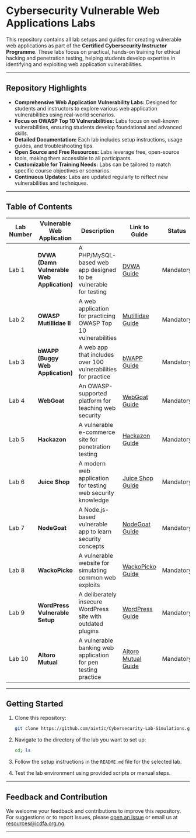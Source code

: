 # Cybersecurity Vulnerable Web Applications Labs  

This repository contains all lab setups and guides for creating vulnerable web applications as part of the **Certified Cybersecurity Instructor Programme**. These labs focus on practical, hands-on training for ethical hacking and penetration testing, helping students develop expertise in identifying and exploiting web application vulnerabilities.  

---  

## Repository Highlights  

- **Comprehensive Web Application Vulnerability Labs:** Designed for students and instructors to explore various web application vulnerabilities using real-world scenarios.  
- **Focus on OWASP Top 10 Vulnerabilities:** Labs focus on well-known vulnerabilities, ensuring students develop foundational and advanced skills.  
- **Detailed Documentation:** Each lab includes setup instructions, usage guides, and troubleshooting tips.  
- **Open Source and Free Resources:** Labs leverage free, open-source tools, making them accessible to all participants.  
- **Customizable for Training Needs:** Labs can be tailored to match specific course objectives or scenarios.  
- **Continuous Updates:** Labs are updated regularly to reflect new vulnerabilities and techniques.  

---  

## Table of Contents  

| Lab Number | Vulnerable Web Application               | Description                                                     | Link to Guide                     | Status       |  
|------------|------------------------------------------|-----------------------------------------------------------------|-----------------------------------|--------------|  
| Lab 1      | **DVWA (Damn Vulnerable Web Application)** | A PHP/MySQL-based web app designed to be vulnerable for testing | [DVWA Guide](labs/lab1.md) | Mandatory    |  
| Lab 2      | **OWASP Mutillidae II**                  | A web application for practicing OWASP Top 10 vulnerabilities  | [Mutillidae Guide](labs/lab2.md) | Mandatory    |  
| Lab 3      | **bWAPP (Buggy Web Application)**        | A web app that includes over 100 vulnerabilities for practice   | [bWAPP Guide](labs/lab3.md) | Mandatory    |  
| Lab 4      | **WebGoat**                              | An OWASP-supported platform for teaching web security          | [WebGoat Guide](labs/lab4.md) | Mandatory    |  
| Lab 5      | **Hackazon**                             | A vulnerable e-commerce site for penetration testing           | [Hackazon Guide](labs/lab5.md) | Mandatory    |  
| Lab 6      | **Juice Shop**                           | A modern web application for testing web security knowledge    | [Juice Shop Guide](labs/lab6.md) | Mandatory    |  
| Lab 7      | **NodeGoat**                             | A Node.js-based vulnerable app to learn security concepts      | [NodeGoat Guide](labs/lab7.md) | Mandatory    |  
| Lab 8      | **WackoPicko**                           | A vulnerable website for simulating common web exploits        | [WackoPicko Guide](labs/lab8.md) | Mandatory    |  
| Lab 9      | **WordPress Vulnerable Setup**           | A deliberately insecure WordPress site with outdated plugins   | [WordPress Guide](labs/lab9.md) | Mandatory    |  
| Lab 10     | **Altoro Mutual**                        | A vulnerable banking web application for pen testing practice  | [Altoro Mutual Guide](labs/lab10.md) | Mandatory    |  

---  

## Getting Started  

1. Clone this repository:  
   ```bash  
   git clone https://github.com/aivtic/Cybersecurity-Lab-Simulations.git  
   ```  

2. Navigate to the directory of the lab you want to set up:  
   ```bash  
   cd; ls
   ```  

3. Follow the setup instructions in the `README.md` file for the selected lab.  

4. Test the lab environment using provided scripts or manual steps.  

---  

## Feedback and Contribution  

We welcome your feedback and contributions to improve this repository. For suggestions or to report issues, please [open an issue](https://github.com/aivtic/CCI-104-Cybersecurity-Lab-Simulations/issues) or email us at resources@icdfa.org.ng.  

---  
